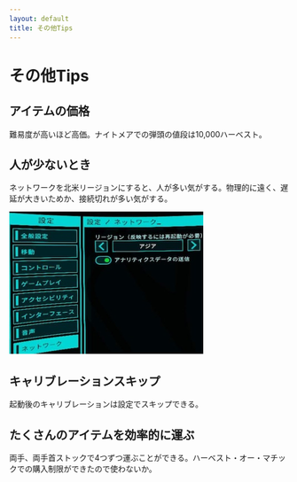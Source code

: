 ```yaml
---
layout: default
title: その他Tips
---
```

# その他Tips

## アイテムの価格
難易度が高いほど高価。ナイトメアでの弾頭の値段は10,000ハーベスト。

## 人が少ないとき
ネットワークを北米リージョンにすると、人が多い気がする。物理的に遠く、遅延が大きいためか、接続切れが多い気がする。

![ネットワーク設定](../images/region.jpg)

## キャリブレーションスキップ
起動後のキャリブレーションは設定でスキップできる。

## たくさんのアイテムを効率的に運ぶ
両手、両手首ストックで4つずつ運ぶことができる。ハーベスト・オー・マチックでの購入制限ができたので使わないか。
